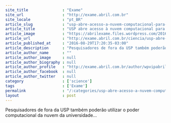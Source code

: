 ```yaml
---
site_title               : "Exame"
site_url                 : "http://exame.abril.com.br"
site_locale              : "pt_BR"
article_slug             : "usp-abre-acesso-a-nuvem-computacional-para-pesquisadores"
article_title            : "USP abre acesso à nuvem computacional para pesquisadores"
article_image            : "https://abrilexame.files.wordpress.com/2016/09/size_960_16_9_computacao-na-nuvem.jpg?quality=70&strip=all&w=960"
article_url              : "http://exame.abril.com.br/ciencia/usp-abre-acesso-a-nuvem-computacional-para-pesquisadores/"
article_published_at     : "2016-08-29T17:20:35-03:00"
article_description      : "Pesquisadores de fora da USP também poderão utilizar o poder computacional da nuvem da universidade..."
article_author_name      : ""
article_author_image     : null
article_author_biography : null
article_author_profile   : "http://exame.abril.com.br/author/wpvipabril/"
article_author_facebook  : null
article_author_twitter   : null
category                 : ['science']
tags                     : ['Exame']
permalink                : "/:categories/usp-abre-acesso-a-nuvem-computacional-para-pesquisadores/"
layout                   : post
---
```


Pesquisadores de fora da USP também poderão utilizar o poder computacional da nuvem da universidade...
